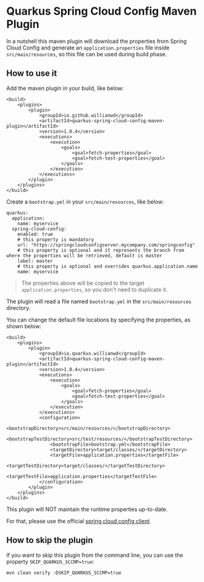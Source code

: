 # Quarkus Spring Cloud Config Maven Plugin

In a nutshell this maven plugin will download the properties from Spring Cloud Config and generate an `application.properties` file
 inside `src/main/resources`, so this file can be used during build phase.

## How to use it

Add the maven plugin in your build, like below:
```
<build>
    <plugins>
        <plugin>
            <groupId>io.github.willianwd</groupId>
            <artifactId>quarkus-spring-cloud-config-maven-plugin</artifactId>
            <version>1.0.4</version>
            <executions>
                <execution>
                    <goals>
                        <goal>fetch-properties</goal>
                        <goal>fetch-test-properties</goal>
                    </goals>
                </execution>
            </executions>
        </plugin>
    </plugins>
</build> 
```
Create a `bootstrap.yml` in your `src/main/resources`, like below:
```
quarkus:
  application:
    name: myservice
  spring-cloud-config:
    enabled: true
    # this property is mandatory
    url: "https://springcloudconfigserver.mycompany.com/springconfig"
    # this property is optional and it represents the branch from where the properties will be retrieved, default is master
    label: master
    # this property is optional and overrides quarkus.application.name
    name: myservice
```
> The properties above will be copied to the target `application.properties`, so you don't need to duplicate it.

The plugin will read a file named `bootstrap.yml` in the `src/main/resources` directory.

You can change the default file locations by specifying the properties, as shown below:
```
<build>
    <plugins>
        <plugin>
            <groupId>io.quarkus.willianwd</groupId>
            <artifactId>quarkus-spring-cloud-config-maven-plugin</artifactId>
            <version>1.0.4</version>
            <executions>
                <execution>
                    <goals>
                        <goal>fetch-properties</goal>
                        <goal>fetch-test-properties</goal>
                    </goals>
                </execution>
            </executions>
            <configuration>
                <bootstrapDirectory>src/main/resources/</bootstrapDirectory>
                <bootstrapTestDirectory>src/test/resources/</bootstrapTestDirectory>
                <bootstrapFile>bootstrap.yml</bootstrapFile>
                <targetDirectory>target/classes/</targetDirectory>
                <targetFile>application.properties</targetFile>
                <targetTestDirectory>target/classes/</targetTestDirectory>
                <targetTestFile>application.properties</targetTestFile>
            </configuration>
        </plugin>
    </plugins>
</build> 
```

This plugin will NOT maintain the runtime properties up-to-date.

For that, please use the official [spring cloud config client](https://quarkus.io/guides/spring-cloud-config-client).

## How to skip the plugin

If you want to skip this plugin from the command line, you can use the property `SKIP_QUARKUS_SCCMP=true`:
```
mvn clean verify -DSKIP_QUARKUS_SCCMP=true
```